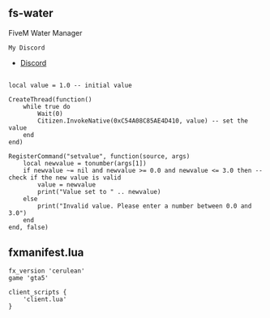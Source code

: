 ## fs-water
FiveM Water Manager

```My Discord```
- [Discord](https://discord.gg/UFng7DWnWP)


## 
```
local value = 1.0 -- initial value

CreateThread(function()
    while true do
        Wait(0)
        Citizen.InvokeNative(0xC54A08C85AE4D410, value) -- set the value
    end
end)
```
```
RegisterCommand("setvalue", function(source, args)
    local newvalue = tonumber(args[1])
    if newvalue ~= nil and newvalue >= 0.0 and newvalue <= 3.0 then -- check if the new value is valid
        value = newvalue
        print("Value set to " .. newvalue)
    else
        print("Invalid value. Please enter a number between 0.0 and 3.0")
    end
end, false)
```
## fxmanifest.lua
```
fx_version 'cerulean'
game 'gta5'

client_scripts {
    'client.lua'
}
```
